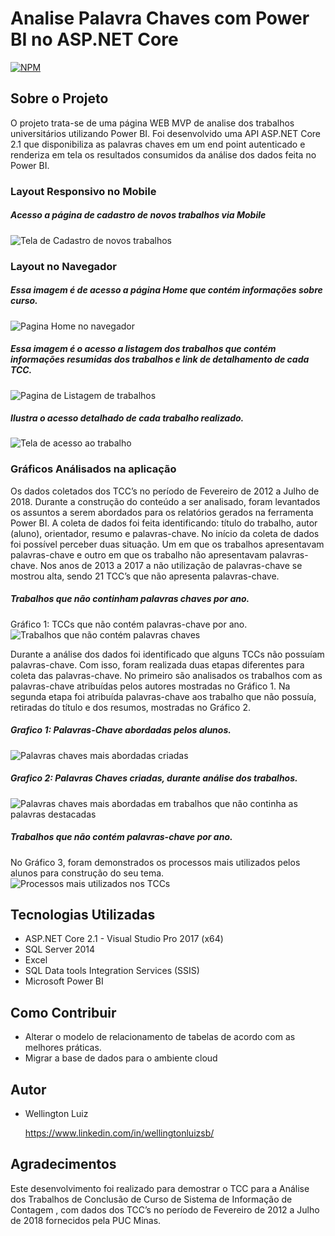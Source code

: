 # Analise Palavra Chaves com Power BI no ASP.NET Core
[![NPM](https://img.shields.io/npm/l/react)](https://github.com/wlusbar/Analise-Palavra-Chaves-com-Power-BI-no-asp-net/blob/master/LICENSE)

## Sobre o Projeto
O projeto trata-se de uma página WEB MVP de analise dos trabalhos universitários utilizando Power BI.
Foi desenvolvido uma API ASP.NET Core 2.1 que disponibiliza as palavras chaves em um end point autenticado e renderiza em tela os resultados consumidos da análise dos dados feita no Power BI.

### Layout Responsivo no Mobile
##### Acesso a página de cadastro de novos trabalhos via Mobile
![Tela de Cadastro de novos trabalhos](https://github.com/wlusbar/assets/blob/main/AnaliseDePalavrasChaves/TelaCadastroTrabalhoMobile.png)

### Layout no Navegador
##### Essa imagem é de acesso a página Home que contém informações sobre curso.
![Pagina Home no navegador](https://github.com/wlusbar/assets/blob/main/AnaliseDePalavrasChaves/Home.png)

##### Essa imagem é o acesso a listagem dos trabalhos que contém informações resumidas dos trabalhos e link de detalhamento de cada TCC.
![Pagina de Listagem de trabalhos](https://github.com/wlusbar/assets/blob/main/AnaliseDePalavrasChaves/ListagemDeTrabalhos.png)

##### Ilustra o acesso detalhado de cada trabalho realizado.
![Tela de acesso ao trabalho](https://github.com/wlusbar/assets/blob/main/AnaliseDePalavrasChaves/TelaDoRegistro.png)


### Gráficos Análisados na aplicação
Os dados coletados dos TCC’s no período de Fevereiro de 2012 a Julho de 2018. Durante a construção do conteúdo a ser analisado, foram levantados os assuntos a serem abordados para os relatórios gerados na ferramenta Power BI. 
A coleta de dados foi feita identificando: título do trabalho, autor (aluno), orientador, resumo e palavras-chave. No início da coleta de dados foi possível perceber duas situação. Um em que os trabalhos apresentavam palavras-chave e outro em que os trabalho não apresentavam palavras-chave. Nos anos de 2013 a 2017 a não utilização de palavras-chave se mostrou alta, sendo 21 TCC’s que não apresenta palavras-chave.

##### Trabalhos que não continham palavras chaves por ano.
Gráfico 1: TCCs que não contém palavras-chave por ano.
![Trabalhos que não contém palavras chaves](https://github.com/wlusbar/assets/blob/main/AnaliseDePalavrasChaves/GraficosTrabalhosQueNaoContemPalavrasChaves.png)

Durante a análise dos dados foi identificado que alguns TCCs não possuíam palavras-chave. Com isso, foram realizada duas etapas diferentes para coleta das palavras-chave. No primeiro são analisados os trabalhos com as palavras-chave atribuídas pelos autores mostradas no Gráfico 1. Na segunda etapa foi atribuída palavras-chave aos trabalho que não possuía, retiradas do título e dos resumos, mostradas no Gráfico 2. 

##### Grafico 1: Palavras-Chave abordadas pelos alunos.
![Palavras chaves mais abordadas criadas](https://github.com/wlusbar/assets/blob/main/AnaliseDePalavrasChaves/GraficosPalavrasChavesMaisAbordadas.png)

##### Grafico 2: Palavras Chaves criadas, durante análise dos trabalhos.
![Palavras chaves mais abordadas em trabalhos que não continha as palavras destacadas](https://github.com/wlusbar/assets/blob/main/AnaliseDePalavrasChaves/GraficoPalavrasChavesCriadasMaisAbordadas.png)

##### Trabalhos que não contém palavras-chave por ano.
No Gráfico 3, foram demonstrados os processos mais utilizados pelos alunos para construção do seu tema.
![Processos mais utilizados nos TCCs](https://github.com/wlusbar/assets/blob/main/AnaliseDePalavrasChaves/ProcessosUtilizadosNosTCCs.png)

## Tecnologias Utilizadas
- ASP.NET Core 2.1 - Visual Studio Pro 2017 (x64)
- SQL Server 2014
- Excel
- SQL Data tools Integration Services (SSIS)
- Microsoft Power BI

## Como Contribuir
- Alterar o modelo de relacionamento de tabelas de acordo com as melhores práticas.
- Migrar a base de dados para o ambiente cloud

## Autor
- Wellington Luiz

  https://www.linkedin.com/in/wellingtonluizsb/

## Agradecimentos
Este desenvolvimento foi realizado para demostrar o TCC para a Análise dos Trabalhos de Conclusão de Curso de  Sistema de Informação de Contagem
, com dados dos TCC’s no período de Fevereiro de 2012 a Julho de 2018 fornecidos pela PUC Minas. 
